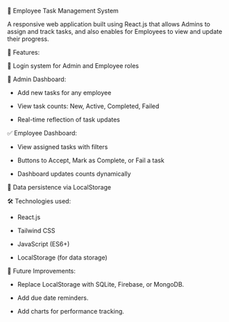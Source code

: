 📌 Employee Task Management System

A responsive web application built using React.js that allows Admins to assign and track tasks, and also enables for Employees to view and update their progress.

🔧 Features:

🔐 Login system for Admin and Employee roles

👤 Admin Dashboard:

- Add new tasks for any employee

- View task counts: New, Active, Completed, Failed

- Real-time reflection of task updates

✅ Employee Dashboard:

- View assigned tasks with filters

- Buttons to Accept, Mark as Complete, or Fail a task

- Dashboard updates counts dynamically

💾 Data persistence via LocalStorage

🛠 Technologies used:

- React.js

- Tailwind CSS

- JavaScript (ES6+)

- LocalStorage (for data storage)

🚀 Future Improvements:

- Replace LocalStorage with SQLite, Firebase, or MongoDB.

- Add due date reminders.

- Add charts for performance tracking.
